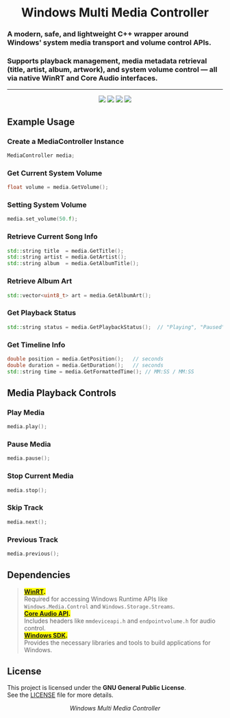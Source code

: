 
<h1 align="center">Windows Multi Media Controller</h1>

### A modern, safe, and lightweight C++ wrapper around Windows' system media transport and volume control APIs.

### Supports playback management, media metadata retrieval (title, artist, album, artwork), and system volume control — all via native WinRT and Core Audio interfaces.

---
<p align="center">
  <img src="https://img.shields.io/badge/C%2B%2B-00599C?style=for-the-badge&logo=c%2B%2B&logoColor=white">
  <img src="https://img.shields.io/badge/Visual_Studio-5C2D91?style=for-the-badge&logo=visual%20studio&logoColor=white">
  <img src="https://img.shields.io/badge/Windows-0078D6?style=for-the-badge&logo=windows&logoColor=white">
  <img src="https://img.shields.io/badge/license-GPL_3.0-blue?style=for-the-badge&logo=&logoColor=whit">
</p>


## Example Usage

### Create a MediaController Instance
```cpp
MediaController media;
```

### Get Current System Volume
```cpp
float volume = media.GetVolume();
```

### Setting System Volume
```cpp
media.set_volume(50.f);
```

### Retrieve Current Song Info
```cpp
std::string title  = media.GetTitle();
std::string artist = media.GetArtist();
std::string album  = media.GetAlbumTitle();
```

### Retrieve Album Art
```cpp
std::vector<uint8_t> art = media.GetAlbumArt(); 
```

### Get Playback Status
```cpp
std::string status = media.GetPlaybackStatus();  // "Playing", "Paused", "Stopped", "Changing".
```

### Get Timeline Info
```cpp
double position = media.GetPosition();   // seconds
double duration = media.GetDuration();   // seconds
std::string time = media.GetFormattedTime(); // MM:SS / MM:SS

```

## Media Playback Controls

### Play Media
```cpp
media.play();
```

### Pause Media
```cpp
media.pause();
```

### Stop Current Media
```cpp
media.stop();
```
### Skip Track
```cpp
media.next();
```
### Previous Track
```cpp
media.previous();
```

## Dependencies 
> <mark>**[WinRT](https://learn.microsoft.com/en-us/windows/uwp/cpp-and-winrt-apis/intro-to-using-cpp-with-winrt).**</mark><br>
> Required for accessing Windows Runtime APIs like `Windows.Media.Control` and `Windows.Storage.Streams`.  
> <mark>**[Core Audio API](https://learn.microsoft.com/en-us/windows/win32/coreaudio/core-audio-portal).**</mark><br>
> Includes headers like `mmdeviceapi.h` and `endpointvolume.h` for audio control.  
> <mark>**[Windows SDK](https://developer.microsoft.com/en-us/windows/downloads/sdk-archive/).**</mark><br>
> Provides the necessary libraries and tools to build applications for Windows.  

## License
This project is licensed under the **GNU General Public License**.  
See the [LICENSE](LICENSE) file for more details.

<p align="center">
  <i>Windows Multi Media Controller</i>
</p>

